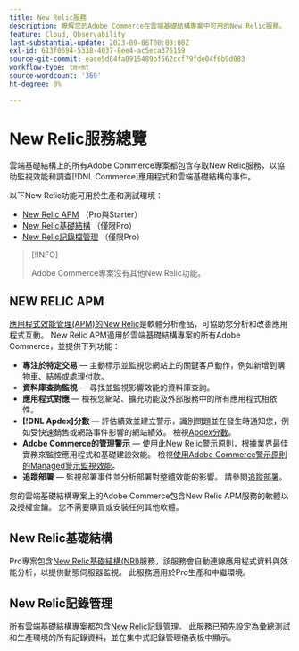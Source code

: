 ```yaml
---
title: New Relic服務
description: 瞭解您的Adobe Commerce在雲端基礎結構專案中可用的New Relic服務。
feature: Cloud, Observability
last-substantial-update: 2023-09-06T00:00:00Z
exl-id: 613f0694-5338-4037-8ee4-ac5eca376159
source-git-commit: eace5d84fa0915489bf562ccf79fde04f6b9d083
workflow-type: tm+mt
source-wordcount: '369'
ht-degree: 0%

---
```


# New Relic服務總覽

雲端基礎結構上的所有Adobe Commerce專案都包含存取New Relic服務，以協助監視效能和調查[!DNL Commerce]應用程式和雲端基礎結構的事件。

以下New Relic功能可用於生產和測試環境：

- [New Relic APM](#new-relic-apm) （Pro與Starter）
- [New Relic基礎結構](#new-relic-infrastructure) （僅限Pro）
- [New Relic記錄檔管理](#new-relic-logs) （僅限Pro）

>[!INFO]
>
>Adobe Commerce專案沒有其他New Relic功能。

## NEW RELIC APM

[應用程式效能管理(APM)的New Relic](https://docs.newrelic.com/introduction-apm/)是軟體分析產品，可協助您分析和改善應用程式互動。 New Relic APM適用於雲端基礎結構專案的所有Adobe Commerce，並提供下列功能：

- **專注於特定交易** — 主動標示並監視您網站上的關鍵客戶動作，例如新增到購物車、結帳或處理付款。
- **資料庫查詢監視** — 尋找並監視影響效能的資料庫查詢。
- **應用程式對應** — 檢視您網站、擴充功能及外部服務中的所有應用程式相依性。
- **[!DNL Apdex]分數** — 評估績效並建立警示，識別問題並在發生時通知您，例如受快速銷售或網路事件影響的網站績效。 檢視[Apdex分數](https://docs.newrelic.com/docs/apm/new-relic-apm/apdex/apdex-measure-user-satisfaction/)。
- **Adobe Commerce的管理警示** — 使用此New Relic警示原則，根據業界最佳實務來監控應用程式和基礎建設效能。 檢視[使用Adobe Commerce警示原則的Managed警示監視效能](investigate-performance.md/#monitor-performance-with-managed-alerts)。
- **追蹤部署** — 監視部署事件並分析部署對整體效能的影響。 請參閱[追蹤部署](track-deployments.md)。

您的雲端基礎結構專案上的Adobe Commerce包含New Relic APM服務的軟體以及授權金鑰。 您不需要購買或安裝任何其他軟體。

## New Relic基礎結構

Pro專案包含[New Relic基礎結構(NRI)](https://docs.newrelic.com/docs/infrastructure/infrastructure-monitoring/get-started/get-started-infrastructure-monitoring/)服務，該服務會自動連線應用程式資料與效能分析，以提供動態伺服器監視。 此服務適用於Pro生產和中繼環境。

## New Relic記錄管理

所有雲端基礎結構專案都包含[New Relic記錄管理](log-management.md)。 此服務已預先設定為彙總測試和生產環境的所有記錄資料，並在集中式記錄管理儀表板中顯示。
